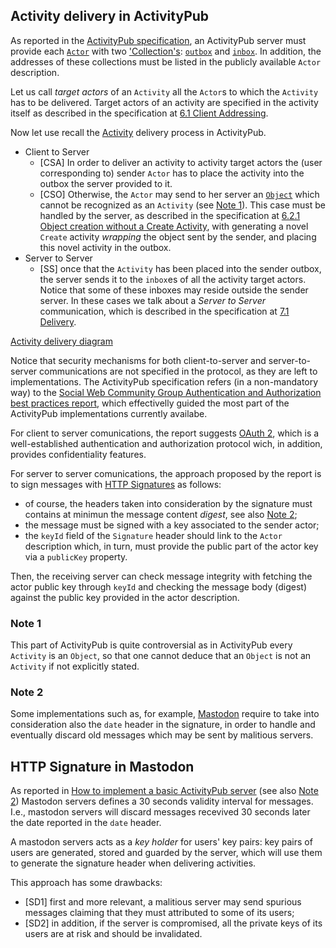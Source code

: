 ## Activity delivery in ActivityPub
As reported in the [ActivityPub specification](https://www.w3.org/TR/2018/REC-activitypub-20180123/), an ActivityPub server must provide each [`Actor`](https://www.w3.org/TR/activitypub/#actor-objects) with two ['Collection's](https://www.w3.org/TR/activitystreams-vocabulary/#dfn-collection): [`outbox`](https://www.w3.org/TR/activitypub/#outbox) and [`inbox`](https://www.w3.org/TR/activitypub/#inbox). In addition, the addresses of these collections must be listed in the publicly available `Actor` description. 

Let us call _target actors_ of an `Activity` all the `Actor`s to which the `Activity` has to be delivered. Target actors of an activity are specified in the activity itself as described in the specification at [6.1 Client Addressing](https://www.w3.org/TR/activitypub/#client-addressing).

Now let use recall the [Activity](https://www.w3.org/TR/activitystreams-vocabulary/#dfn-activity) delivery process in ActivityPub. 

- Client to Server
  * <span id="#csa">[CSA]</span> In order to deliver an activity to activity target actors the (user corresponding to) sender `Actor` has to place the activity into the outbox the server provided to it.
  * <span id="#cso">[CSO]</span> Otherwise, the `Actor` may send to her server an [`Object`](https://www.w3.org/TR/activitystreams-vocabulary/#dfn-object) which cannot be recognized as an `Activity` (see [Note 1](#note1)). This case must be handled by the server, as described in the specification at [6.2.1 Object creation without a Create Activity](https://www.w3.org/TR/activitypub/#object-without-create), with generating a novel `Create` activity _wrapping_ the object sent by the sender, and placing this novel activity in the outbox.
- Server to Server
  * <span id="#cso">[SS]</span> once that the `Activity` has been placed into the sender outbox, the server sends it to the `inbox`es of all the activity target actors. Notice that some of these inboxes may reside outside the sender server. In these cases we talk about a _Server to Server_ communication, which is described in the specification at [7.1 Delivery](https://www.w3.org/TR/activitypub/#delivery).
 
[Activity delivery diagram](/clientsidehttpsignotes/docs/assets/delivery.svg)
 
Notice that security mechanisms for both client-to-server and server-to-server communications are not specified in the protocol, as they are left to implementations. The ActivityPub specification refers (in a non-mandatory way) to the [Social Web Community Group Authentication and Authorization best practices report](https://www.w3.org/wiki/SocialCG/ActivityPub/Authentication_Authorization), which effectivelly guided the most part of the ActivityPub implementations currently availabe.

For client to server comunications, the report suggests [OAuth 2](https://oauth.net/2/), which is a well-established authentication and authorization protocol wich, in addition, provides confidentiality features.

For server to server comunications, the approach proposed by the report is to sign messages with [HTTP Signatures](https://tools.ietf.org/html/draft-cavage-http-signatures-08) as follows:
- of course, the headers taken into consideration by the signature must contains at minimun the message content _digest_, see also [Note 2](#note2);
- the message must be signed with a key associated to the sender actor;
- the `keyId` field of the `Signature` header should link to the `Actor` description which, in turn, must provide the public part of the actor key via a `publicKey` property.

Then, the receiving server can check message integrity with fetching the actor public key through `keyId` and checking the message body (digest) against the public key provided in the actor description.

### <span id="note1">Note 1</span>
This part of ActivityPub is quite controversial as in ActivityPub every `Activity` is an `Object`, so that one cannot deduce that an `Object` is not an `Activity` if not explicitly stated.     

### <span id="note2">Note 2</span>
Some implementations such as, for example, [Mastodon](https://joinmastodon.org/) require to take into consideration also the `date` header in the signature, in order to handle and eventually discard old messages which may be sent by malitious servers.  

## HTTP Signature in Mastodon

As reported in [How to implement a basic ActivityPub server](https://blog.joinmastodon.org/2018/06/how-to-implement-a-basic-activitypub-server/#http-signatures) (see also [Note 2](#note2)) Mastodon servers defines a 30 seconds validity interval for messages. I.e., mastodon servers will discard messages recevived 30 seconds later the date reported in the `date` header.

A mastodon servers acts as a _key holder_ for users' key pairs: key pairs of users are generated, stored and guarded by the server, which will use them to generate the signature header when delivering activities.

This approach has some drawbacks:

- <span id="sd1">[SD1]</span> first and more relevant, a malitious server may send spurious messages claiming that they must attributed to some of its users;
- <span id="sd1">[SD2]</span> in addition, if the server is compromised, all the private keys of its users are at risk and should be invalidated.



